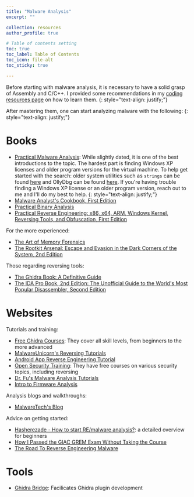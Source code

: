 ```yaml
---
title: "Malware Analysis"
excerpt: ""

collection: resources
author_profile: true

# Table of contents setting
toc: true
toc_label: Table of Contents
toc_icon: file-alt
toc_sticky: true

---
```


Before starting with malware analysis, it is necessary to have a solid grasp of Assembly and C/C++. I provided some recommendations in my [coding resources page](https://secnate.github.io/resources/coding/) on how to learn them.
{: style="text-align: justify;"}

After mastering them, one can start analyzing malware with the following:
{: style="text-align: justify;"}

# Books

- [Practical Malware Analysis](https://www.amazon.com/Practical-Malware-Analysis-Hands-Dissecting/dp/1593272901/ref=sr_1_3?dchild=1&keywords=practical+malware+analysis&qid=1594689921&sr=8-3): While slightly dated, it is one of the best introductions to the topic. The hardest part is finding Windows XP licenses and older program versions for the virtual machine. To help get started with the search: older system utilities such as `strings` can be found [here](https://web.archive.org/web/20051207015816/http://www.sysinternals.com/) and OllyDbg can be found [here](http://www.ollydbg.de/). If you're having trouble finding a Windows XP license or an older program version, reach out to me and I'll do my best to help.
{: style="text-align: justify;"}
- [Malware Analyst's Cookbook, First Edition](https://www.amazon.com/Malware-Analysts-Cookbook-DVD-Techniques/dp/0470613033/ref=sr_1_3?dchild=1&keywords=Malware+Analyst%E2%80%99s+Cookbook+and+DVD&qid=1594691519&sr=8-3)
- [Practical Binary Analysis](https://www.amazon.com/Practical-Binary-Analysis-Instrumentation-Disassembly/dp/1593279124/ref=pd_sbs_14_3/130-0318586-2399473?_encoding=UTF8&pd_rd_i=1593279124&pd_rd_r=a2624fb8-19ca-4ef6-8dc1-7f2fbbd28333&pd_rd_w=1DNmd&pd_rd_wg=2BV9l&pf_rd_p=bc074051-81d1-4874-a3fd-fd0c867ce3b4&pf_rd_r=BHN8YA533ZAP24ZZNEVR&psc=1&refRID=BHN8YA533ZAP24ZZNEVR)
- [Practical Reverse Engineering: x86, x64, ARM, Windows Kernel, Reversing Tools, and Obfuscation, First Edition](https://www.amazon.com/Practical-Reverse-Engineering-Reversing-Obfuscation/dp/1118787315)

For the more experienced:
- [The Art of Memory Forensics](https://www.amazon.com/Art-Memory-Forensics-Detecting-Malware/dp/1118825098/ref=redir_mobile_desktop?ie=UTF8&%2AVersion%2A=1&%2Aentries%2A=0)
- [The Rootkit Arsenal: Escape and Evasion in the Dark Corners of the System, 2nd Edition](https://www.amazon.com/Rootkit-Arsenal-Escape-Evasion-Corners/dp/144962636X)

Those regarding reversing tools:
- [The Ghidra Book: A Definitive Guide](https://www.amazon.com/Ghidra-Book-Definitive-Guide/dp/1718501021)
- [The IDA Pro Book, 2nd Edition: The Unofficial Guide to the World's Most Popular Disassembler, Second Edition](https://www.amazon.com/IDA-Pro-Book-Unofficial-Disassembler/dp/1593272898)

# Websites

Tutorials and training:
- [Free Ghidra Courses](https://ghidra.re/online-courses/): They cover all skill levels, from beginners to the more advanced
- [MalwareUnicorn's Reversing Tutorials](https://malwareunicorn.org/#/)
- [Android App Reverse Engineering Tutorial](https://maddiestone.github.io/AndroidAppRE/)
- [Open Security Training](http://opensecuritytraining.info/): They have free courses on various security topics, including reversing
- [Dr. Fu's Malware Analysis Tutorials](http://fumalwareanalysis.blogspot.com/p/malware-analysis-tutorials-reverse.html)
- [Intro to Firmware Analysis](https://n0.lol/i2fa/)

Analysis blogs and walkthroughs:
- [MalwareTech's Blog](https://www.malwaretech.com/category/malware-analysis)

Advice on getting started:
- [Hasherezade - How to start RE/malware analysis?](https://hshrzd.wordpress.com/how-to-start/): a detailed overview for beginners
- [How I Passed the GIAC GREM Exam Without Taking the Course](https://medium.com/@eaugusto/grey-box-testing-how-i-passed-the-giac-grem-exam-without-taking-the-course-fda132d177c3)
- [The Road To Reverse Engineering Malware](https://www.secjuice.com/the-road-to-reverse-engineering-malware/)

# Tools
- [Ghidra Bridge](https://github.com/justfoxing/ghidra_bridge): Facilicates Ghidra plugin development